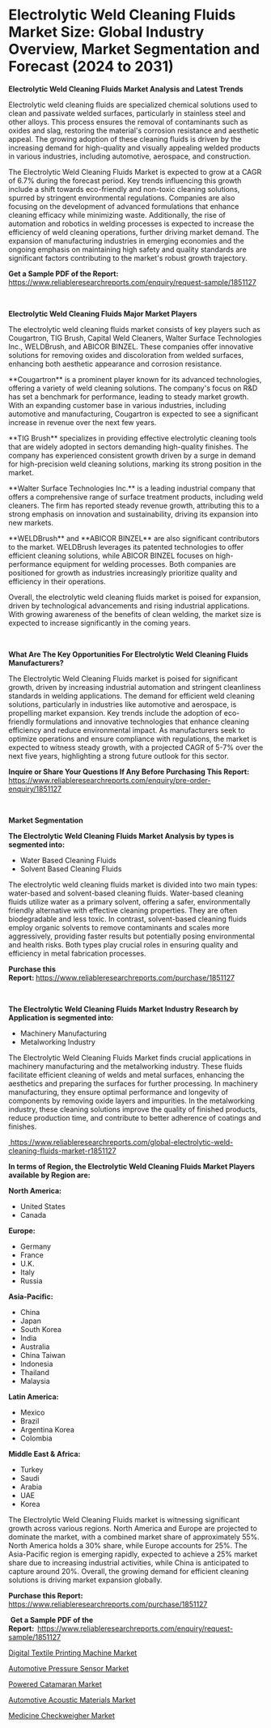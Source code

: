 <p><h1>Electrolytic Weld Cleaning Fluids Market Size: Global Industry Overview, Market Segmentation and Forecast (2024 to 2031)</h1></p><p><strong>Electrolytic Weld Cleaning Fluids Market Analysis and Latest Trends</strong></p>
<p><p>Electrolytic weld cleaning fluids are specialized chemical solutions used to clean and passivate welded surfaces, particularly in stainless steel and other alloys. This process ensures the removal of contaminants such as oxides and slag, restoring the material's corrosion resistance and aesthetic appeal. The growing adoption of these cleaning fluids is driven by the increasing demand for high-quality and visually appealing welded products in various industries, including automotive, aerospace, and construction.</p><p>The Electrolytic Weld Cleaning Fluids Market is expected to grow at a CAGR of 6.7% during the forecast period. Key trends influencing this growth include a shift towards eco-friendly and non-toxic cleaning solutions, spurred by stringent environmental regulations. Companies are also focusing on the development of advanced formulations that enhance cleaning efficacy while minimizing waste. Additionally, the rise of automation and robotics in welding processes is expected to increase the efficiency of weld cleaning operations, further driving market demand. The expansion of manufacturing industries in emerging economies and the ongoing emphasis on maintaining high safety and quality standards are significant factors contributing to the market's robust growth trajectory.</p></p>
<p><strong>Get a Sample PDF of the Report:&nbsp;</strong> <a href="https://www.reliableresearchreports.com/enquiry/request-sample/1851127?utm_campaign=1486&utm_medium=2&utm_source=Github&utm_content=ia&utm_term=19102024&utm_id=electrolytic-weld-cleaning-fluids">https://www.reliableresearchreports.com/enquiry/request-sample/1851127</a></p>
<p>&nbsp;</p>
<p><strong>Electrolytic Weld Cleaning Fluids Major Market Players</strong></p>
<p><p>The electrolytic weld cleaning fluids market consists of key players such as Cougartron, TIG Brush, Capital Weld Cleaners, Walter Surface Technologies Inc., WELDBrush, and ABICOR BINZEL. These companies offer innovative solutions for removing oxides and discoloration from welded surfaces, enhancing both aesthetic appearance and corrosion resistance.</p><p>**Cougartron** is a prominent player known for its advanced technologies, offering a variety of weld cleaning solutions. The company's focus on R&D has set a benchmark for performance, leading to steady market growth. With an expanding customer base in various industries, including automotive and manufacturing, Cougartron is expected to see a significant increase in revenue over the next few years.</p><p>**TIG Brush** specializes in providing effective electrolytic cleaning tools that are widely adopted in sectors demanding high-quality finishes. The company has experienced consistent growth driven by a surge in demand for high-precision weld cleaning solutions, marking its strong position in the market.</p><p>**Walter Surface Technologies Inc.** is a leading industrial company that offers a comprehensive range of surface treatment products, including weld cleaners. The firm has reported steady revenue growth, attributing this to a strong emphasis on innovation and sustainability, driving its expansion into new markets.</p><p>**WELDBrush** and **ABICOR BINZEL** are also significant contributors to the market. WELDBrush leverages its patented technologies to offer efficient cleaning solutions, while ABICOR BINZEL focuses on high-performance equipment for welding processes. Both companies are positioned for growth as industries increasingly prioritize quality and efficiency in their operations.</p><p>Overall, the electrolytic weld cleaning fluids market is poised for expansion, driven by technological advancements and rising industrial applications. With growing awareness of the benefits of clean welding, the market size is expected to increase significantly in the coming years.</p></p>
<p>&nbsp;</p>
<p><strong>What Are The Key Opportunities For Electrolytic Weld Cleaning Fluids Manufacturers?</strong></p>
<p><p>The Electrolytic Weld Cleaning Fluids market is poised for significant growth, driven by increasing industrial automation and stringent cleanliness standards in welding applications. The demand for efficient weld cleaning solutions, particularly in industries like automotive and aerospace, is propelling market expansion. Key trends include the adoption of eco-friendly formulations and innovative technologies that enhance cleaning efficiency and reduce environmental impact. As manufacturers seek to optimize operations and ensure compliance with regulations, the market is expected to witness steady growth, with a projected CAGR of 5-7% over the next five years, highlighting a strong future outlook for this sector.</p></p>
<p><strong>Inquire or Share Your Questions If Any Before Purchasing This Report:</strong> <a href="https://www.reliableresearchreports.com/enquiry/pre-order-enquiry/1851127?utm_campaign=1486&utm_medium=2&utm_source=Github&utm_content=ia&utm_term=19102024&utm_id=electrolytic-weld-cleaning-fluids">https://www.reliableresearchreports.com/enquiry/pre-order-enquiry/1851127</a></p>
<p>&nbsp;</p>
<p><strong>Market Segmentation</strong></p>
<p><strong>The Electrolytic Weld Cleaning Fluids Market Analysis by types is segmented into:</strong></p>
<p><ul><li>Water Based Cleaning Fluids</li><li>Solvent Based Cleaning Fluids</li></ul></p>
<p><p>The electrolytic weld cleaning fluids market is divided into two main types: water-based and solvent-based cleaning fluids. Water-based cleaning fluids utilize water as a primary solvent, offering a safer, environmentally friendly alternative with effective cleaning properties. They are often biodegradable and less toxic. In contrast, solvent-based cleaning fluids employ organic solvents to remove contaminants and scales more aggressively, providing faster results but potentially posing environmental and health risks. Both types play crucial roles in ensuring quality and efficiency in metal fabrication processes.</p></p>
<p><strong>Purchase this Report:&nbsp;</strong><a href="https://www.reliableresearchreports.com/purchase/1851127?utm_campaign=1486&utm_medium=2&utm_source=Github&utm_content=ia&utm_term=19102024&utm_id=electrolytic-weld-cleaning-fluids">https://www.reliableresearchreports.com/purchase/1851127</a></p>
<p>&nbsp;</p>
<p><strong>The Electrolytic Weld Cleaning Fluids Market Industry Research by Application is segmented into:</strong></p>
<p><ul><li>Machinery Manufacturing</li><li>Metalworking Industry</li></ul></p>
<p><p>The Electrolytic Weld Cleaning Fluids Market finds crucial applications in machinery manufacturing and the metalworking industry. These fluids facilitate efficient cleaning of welds and metal surfaces, enhancing the aesthetics and preparing the surfaces for further processing. In machinery manufacturing, they ensure optimal performance and longevity of components by removing oxide layers and impurities. In the metalworking industry, these cleaning solutions improve the quality of finished products, reduce production time, and contribute to better adherence of coatings and finishes.</p></p>
<p><a href="https://www.reliableresearchreports.com/global-electrolytic-weld-cleaning-fluids-market-r1851127?utm_campaign=1486&utm_medium=2&utm_source=Github&utm_content=ia&utm_term=19102024&utm_id=electrolytic-weld-cleaning-fluids">&nbsp;https://www.reliableresearchreports.com/global-electrolytic-weld-cleaning-fluids-market-r1851127</a></p>
<p><strong>In terms of Region, the Electrolytic Weld Cleaning Fluids Market Players available by Region are:</strong></p>
<p>
    <p> <strong> North America: </strong>
        <ul>
            <li>United States</li>
            <li>Canada</li>
        </ul>
        </p> 
    <p> <strong> Europe: </strong>
        <ul>
            <li>Germany</li>
            <li>France</li>
            <li>U.K.</li>
            <li>Italy</li>
            <li>Russia</li>
        </ul>
        </p> 
    <p> <strong> Asia-Pacific: </strong>
        <ul>
            <li>China</li>
            <li>Japan</li>
            <li>South Korea</li>
            <li>India</li>
            <li>Australia</li>
            <li>China Taiwan</li>
            <li>Indonesia</li>
            <li>Thailand</li>
            <li>Malaysia</li>
        </ul>
        </p> 
    <p> <strong> Latin America: </strong>
        <ul>
            <li>Mexico</li>
            <li>Brazil</li>
            <li>Argentina Korea</li>
            <li>Colombia</li>
        </ul>
        </p> 
    <p> <strong> Middle East & Africa: </strong>
        <ul>
            <li>Turkey</li>
            <li>Saudi</li>
            <li>Arabia</li>
            <li>UAE</li>
            <li>Korea</li>
        </ul>
    </p>
    </p>
<p><p>The Electrolytic Weld Cleaning Fluids market is witnessing significant growth across various regions. North America and Europe are projected to dominate the market, with a combined market share of approximately 55%. North America holds a 30% share, while Europe accounts for 25%. The Asia-Pacific region is emerging rapidly, expected to achieve a 25% market share due to increasing industrial activities, while China is anticipated to capture around 20%. Overall, the growing demand for efficient cleaning solutions is driving market expansion globally.</p></p>
<p><strong>Purchase this Report: </strong><a href="https://www.reliableresearchreports.com/purchase/1851127?utm_campaign=1486&utm_medium=2&utm_source=Github&utm_content=ia&utm_term=19102024&utm_id=electrolytic-weld-cleaning-fluids">https://www.reliableresearchreports.com/purchase/1851127</a></p>
<p>&nbsp;<strong>Get a Sample PDF of the Report:&nbsp;&nbsp;</strong><a href="https://www.reliableresearchreports.com/enquiry/request-sample/1851127?utm_campaign=1486&utm_medium=2&utm_source=Github&utm_content=ia&utm_term=19102024&utm_id=electrolytic-weld-cleaning-fluids">https://www.reliableresearchreports.com/enquiry/request-sample/1851127</a></p>
<p><strong></strong></p>
<p><p><a href="https://www.linkedin.com/pulse/sustainability-trends-digital-textile-printing-machine-63pye?utm_campaign=1486&utm_medium=2&utm_source=Github&utm_content=ia&utm_term=19102024&utm_id=electrolytic-weld-cleaning-fluids">Digital Textile Printing Machine Market</a></p><p><a href="https://www.linkedin.com/pulse/global-automotive-pressure-sensor-market-trends-forecasts-0brqe?utm_campaign=1486&utm_medium=2&utm_source=Github&utm_content=ia&utm_term=19102024&utm_id=electrolytic-weld-cleaning-fluids">Automotive Pressure Sensor Market</a></p><p><a href="https://www.linkedin.com/pulse/future-powered-catamaran-market-global-forecast-trends-2024-77cmf?utm_campaign=1486&utm_medium=2&utm_source=Github&utm_content=ia&utm_term=19102024&utm_id=electrolytic-weld-cleaning-fluids">Powered Catamaran Market</a></p><p><a href="https://www.linkedin.com/pulse/key-drivers-automotive-acoustic-materials-market-trends-msrbe?utm_campaign=1486&utm_medium=2&utm_source=Github&utm_content=ia&utm_term=19102024&utm_id=electrolytic-weld-cleaning-fluids">Automotive Acoustic Materials Market</a></p><p><a href="https://github.com/BellAuer/Market-Research-Report-List-1/blob/main/medicine-checkweigher-market.md?utm_campaign=1486&utm_medium=2&utm_source=Github&utm_content=ia&utm_term=19102024&utm_id=electrolytic-weld-cleaning-fluids">Medicine Checkweigher Market</a></p></p>